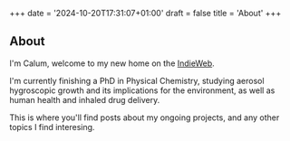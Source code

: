 +++
date = '2024-10-20T17:31:07+01:00'
draft = false
title = 'About'
+++

## About

I'm Calum, welcome to my new home on the [IndieWeb](https://indieweb.org/).

I'm currently finishing a PhD in Physical Chemistry, studying aerosol hygroscopic growth and its implications for the environment, as well as human health and inhaled drug delivery.

This is where you'll find posts about my ongoing projects, and any other topics I find interesing.


